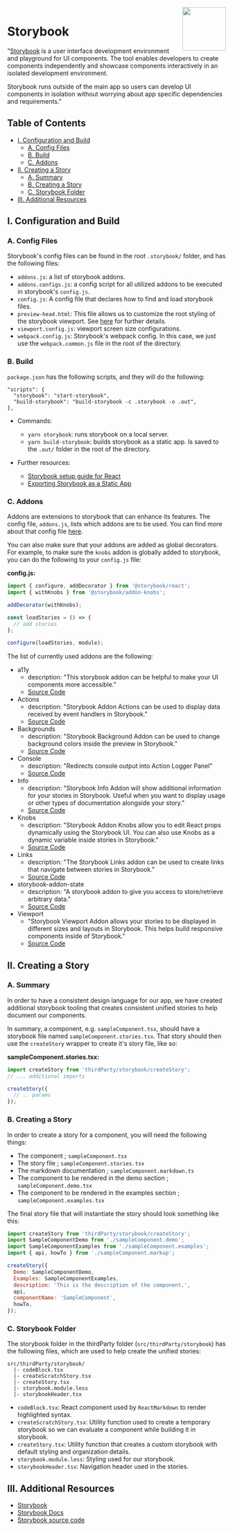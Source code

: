 <img align="right" width="100" height="100" src="https://github.com/jimmy-e/mybord/blob/master/etc/assets/storybook.png">

# Storybook

"[Storybook](https://storybook.js.org/) is a user interface development environment and playground
for UI components. The tool enables developers to create components independently and showcase
components interactively in an isolated development environment.

Storybook runs outside of the main app so users can develop UI components in isolation without
worrying about app specific dependencies and requirements."

## Table of Contents

* [I. Configuration and Build](#markdown-header-i-configuration-and-build)
    * [A. Config Files](#markdown-header-a-config-files)
    * [B. Build](#markdown-header-b-build)
    * [C. Addons](#markdown-header-c-addons)
* [II. Creating a Story](#markdown-header-ii-creating-a-story)
    * [A. Summary](#markdown-header-a-summary)
    * [B. Creating a Story](#markdown-header-b-creating-a-story)
    * [C. Storybook Folder](#markdown-header-c-storybook-folder)
* [III. Additional Resources](#markdown-header-iii-additional-resources)

## I. Configuration and Build

### A. Config Files

Storybook's config files can be found in the root `.storybook/` folder, and has the following 
files: 

* `addons.js`: a list of storybook addons.
* `addons.configs.js`: a config script for all utilized addons to be executed in storybook's 
`config.js`.
* `config.js`: A config file that declares how to find and load storybook files.
* `preview-head.html`: This file allows us to customize the root styling of the storybook
viewport. See [here](https://storybook.js.org/docs/configurations/add-custom-head-tags/) for
further details.
* `viewport.config.js`: viewport screen size configurations.
* `webpack.config.js`: Storybook's webpack config. In this case, we just use the
`webpack.common.js` file in the root of the directory.

### B. Build

`package.json` has the following scripts, and they will do the following:

```
"scripts": {
  "storybook": "start-storybook",
  "build-storybook": "build-storybook -c .storybook -o .out",
},
```

* Commands:
    * `yarn storybook`: runs storybook on a local server.
    * `yarn build-storybook`: builds storybook as a static app. Is saved to the `.out/` folder in
     the root of the directory.

* Further resources:
    * [Storybook setup guide for React](https://storybook.js.org/docs/guides/guide-react/)
    * [Exporting Storybook as a Static App](https://storybook.js.org/docs/basics/exporting-storybook/)

### C. Addons

Addons are extensions to storybook that can enhance its features. The config file, `addons.js`, 
lists which addons are to be used. You can find more about that config file
[here](https://storybook.js.org/docs/addons/using-addons/).

You can also make sure that your addons are added as global decorators. For example, to make sure
the `knobs` addon is globally added to storybook, you can do the following to your `config.js` 
file:

**config.js:**
```js
import { configure, addDecorator } from '@storybook/react';
import { withKnobs } from '@storybook/addon-knobs';

addDecorator(withKnobs);

const loadStories = () => {
  // add stories
};

configure(loadStories, module);
```

The list of currently used addons are the following:

* a11y
    * description: "This storybook addon can be helpful to make your UI components more accessible."
    * [Source Code](https://github.com/storybookjs/storybook/tree/master/addons/a11y)
* Actions
    * description: "Storybook Addon Actions can be used to display data received by event handlers
    in Storybook."
    * [Source Code](https://github.com/storybookjs/storybook/tree/master/addons/actions)
* Backgrounds
    * description: "Storybook Background Addon can be used to change background colors inside the
     preview in Storybook."
    * [Source Code](https://github.com/storybookjs/storybook/tree/master/addons/backgrounds)
* Console
    * description: "Redirects console output into Action Logger Panel"
    * [Source Code](https://github.com/storybookjs/storybook-addon-console)
* Info
    * description: "Storybook Info Addon will show additional information for your stories in
    Storybook. Useful when you want to display usage or other types of documentation alongside your
    story."
    * [Source Code](https://github.com/storybookjs/storybook/tree/master/addons/info)
* Knobs
    * description: "Storybook Addon Knobs allow you to edit React props dynamically using the 
    Storybook UI. You can also use Knobs as a dynamic variable inside stories in Storybook."
    * [Source Code](https://github.com/storybookjs/storybook/tree/master/addons/knobs)
* Links    
    * description: "The Storybook Links addon can be used to create links that navigate between
    stories in Storybook."
    * [Source Code](https://github.com/storybookjs/storybook/tree/master/addons/links)
* storybook-addon-state
    * description: "A storybook addon to give you access to store/retrieve arbitrary data."
    * [Source Code](https://github.com/adierkens/storybook-addon-state)
* Viewport
    * "Storybook Viewport Addon allows your stories to be displayed in different sizes and 
    layouts in Storybook. This helps build responsive components inside of Storybook."
    * [Source Code](https://github.com/storybookjs/storybook/tree/master/addons/viewport)

## II. Creating a Story

### A. Summary

In order to have a consistent design language for our app, we have created additional storybook
tooling that creates consistent unified stories to help document our components.

In summary, a component, e.g. `sampleComponent.tsx`, should have a storybook file named
`sampleComponent.stories.tsx`. That story should then use the `createStory` wrapper to create it's
story file, like so:

**sampleComponent.stories.tsx:**
```js
import createStory from 'thirdParty/storybook/createStory';
// ... additional imports

createStory({
  // .. params
});
```

### B. Creating a Story

In order to create a story for a component, you will need the following things:

* The component ; `sampleComponent.tsx`
* The story file ; `sampleComponent.stories.tsx`
* The markdown documentation ; `sampleComponent.markdown.ts`
* The component to be rendered in the demo section ; `sampleComponent.demo.tsx`
* The component to be rendered in the examples section ; `sampleComponent.examples.tsx`

The final story file that will instantiate the story should look something like this:

```js
import createStory from 'thirdParty/storybook/createStory';
import SampleComponentDemo from './sampleComponent.demo';
import SampleComponentExamples from './sampleComponent.examples';
import { api, howTo } from './sampleComponent.markup';

createStory({
  Demo: SampleComponentDemo,
  Examples: SampleComponentExamples,
  description: 'This is the description of the component.',
  api,
  componentName: 'SampleComponent',
  howTo,
});
```

### C. Storybook Folder

The storybook folder in the thirdParty folder (`src/thirdParty/storybook`) has the following
files, which are used to help create the unified stories:

```
src/thirdParty/storybook/
  |- codeBlock.tsx
  |- createScratchStory.tsx
  |- createStory.tsx
  |- storybook.module.less
  |- storybookHeader.tsx
```

* `codeBlock.tsx`: React component used by `ReactMarkdown` to render highlighted syntax.
* `createScratchStory.tsx`: Utility function used to create a temporary storybook so we can
evaluate a component while building it in storybook.
* `createStory.tsx`: Utility function that creates a custom storybook with default styling and
organization details.
* `storybook.module.less`: Styling used for our storybook.
* `storybookHeader.tsx`: Navigation header used in the stories.

## III. Additional Resources

* [Storybook](https://storybook.js.org/)
* [Storybook Docs](https://storybook.js.org/docs/basics/introduction/)
* [Storybook source code](https://github.com/storybookjs/storybook)
